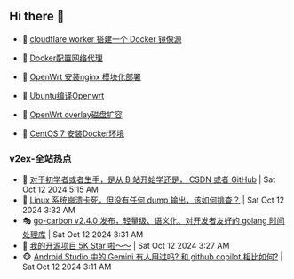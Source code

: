 ## Hi there 👋

<!--
**dkyg666/dkyg666** is a ✨ _special_ ✨ repository because its `README.md` (this file) appears on your GitHub profile.

Here are some ideas to get you started:

- 🔭 I’m currently working on ...
- 🌱 I’m currently learning ...
- 👯 I’m looking to collaborate on ...
- 🤔 I’m looking for help with ...
- 💬 Ask me about ...
- 📫 How to reach me: ...
- 😄 Pronouns: ...
- ⚡ Fun fact: ...
-->

<!-- BLOG-POST-LIST:START -->
- 🦩 [cloudflare worker 搭建一个 Docker 镜像源](http://blog.1996099.xyz/archives/cloudflare-worker-da-jian-yi-ge-docker-jing-xiang-zhan) 

- 🚦 [Docker配置网络代理](http://blog.1996099.xyz/archives/dockerpei-zhi-wang-luo-dai-li) 

- 🫶 [OpenWrt 安装nginx 模块化部署](http://blog.1996099.xyz/archives/openwrt-an-zhuang-nginx-mo-kuai-hua-bu-shu) 

- 🦄 [Ubuntu编译Openwrt](http://blog.1996099.xyz/archives/ubuntuzi-bian-yi-openwrt) 

- 🐻 [OpenWrt overlay磁盘扩容](http://blog.1996099.xyz/archives/openwrt-overlay) 

- 🤖 [CentOS 7 安装Docker环境](http://blog.1996099.xyz/archives/centos-docker) 
<!-- BLOG-POST-LIST:END -->

### v2ex-全站热点
<!-- v2ex:START -->
- 🥸 [对于初学者或者生手，是从 B 站开始学还是， CSDN 或者 GitHub](https://www.v2ex.com/t/1079546#reply0) | Sat Oct 12 2024 5:15 AM
- 🤗 [Linux 系统崩溃卡死，但没有任何 dump 输出，该如何排查？](https://www.v2ex.com/t/1079519#reply0) | Sat Oct 12 2024 3:32 AM
- 🎭 [go-carbon v2.4.0 发布，轻量级、语义化、对开发者友好的 golang 时间处理库](https://www.v2ex.com/t/1079518#reply0) | Sat Oct 12 2024 3:31 AM
- 🥷 [我的开源项目 5K Star 啦～～](https://www.v2ex.com/t/1079516#reply11) | Sat Oct 12 2024 3:27 AM
- 🐵 [Android Studio 中的 Gemini 有人用过吗? 和 github copilot 相比如何?](https://www.v2ex.com/t/1079505#reply2) | Sat Oct 12 2024 3:11 AM<!-- v2ex:END -->

